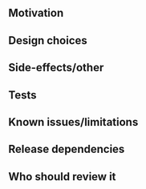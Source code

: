 Motivation
------------


Design choices
------------


Side-effects/other
------------


Tests
------------


Known issues/limitations
------------


Release dependencies
------------


Who should review it
------------
